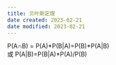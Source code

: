 ```yaml
---
title: 贝叶斯定理
date created: 2023-02-21
date modified: 2023-02-21
---
```


P(A∩B) = P(A)\*P(B|A)=P(B)\*P(A|B)  
或 P(A|B)=P(B|A)\*P(A)/P(B)
